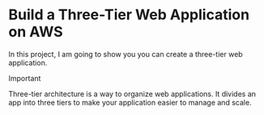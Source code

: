 # Build a Three-Tier Web Application on AWS

In this project, I am going to show you you can create a three-tier web application.

> [!IMPORTANT]
> Three-tier architecture is a way to organize web applications. It divides an app into three tiers to make your application easier to manage and scale.


